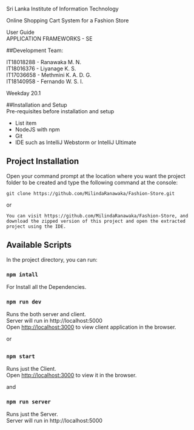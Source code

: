 
Sri Lanka Institute of Information Technology  
  
Online Shopping Cart System for a Fashion Store  
  
User Guide  
  APPLICATION FRAMEWORKS - SE  
  
##Development Team:  
  
IT18018288 - Ranawaka M. N.  
IT18016376 - Liyanage K. S.  
IT17036658 - Methmini K. A. D. G.  
IT18140958 - Fernando W. S. I.  
  
Weekday 20.1

##Installation and Setup  
Pre-requisites before installation and setup  
 
 

 - List item
 - NodeJS with npm
 - Git
 - IDE such as IntelliJ Webstorm or IntelliJ Ultimate  


## Project Installation

Open your command prompt at the location where you want the project folder to be created and type the following command at the console:

```
git clone https://github.com/MilindaRanawaka/Fashion-Store.git
```
or

```
You can visit https://github.com/MilindaRanawaka/Fashion-Store, and download the zipped version of this project and open the extracted project using the IDE.
```

## Available Scripts

  
In the project directory, you can run:  
  
### `npm intall`  
  
For Install all the Dependencies.<br />  
  
### `npm run dev`  
  
Runs the both server and client.<br /> Server will run in http://localhost:5000 <br />  Open [http://localhost:3000](http://localhost:3000) to view client application in the browser.  
  
  or

##
### `npm start`  
  
Runs just the Client.<br />  Open [http://localhost:3000](http://localhost:3000) to view it in the browser.  

  and
### `npm run server`  
  
Runs just the Server.<br />Server will run in http://localhost:5000 <br />
##